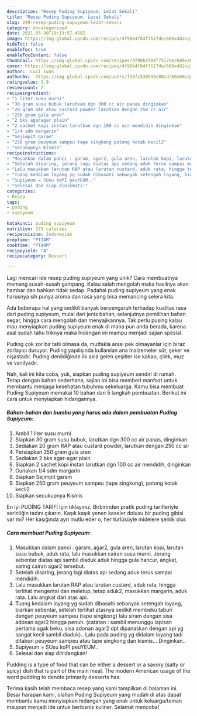 ```yaml
---
description: "Resep Puding Supiyeum, Lezat Sekali"
title: "Resep Puding Supiyeum, Lezat Sekali"
slug: 249-resep-puding-supiyeum-lezat-sekali
category: Uncategorized
date: 2021-03-30T19:13:57.458Z
image: https://img-global.cpcdn.com/recipes/4f9864f84f7517de/680x482cq70/puding-supiyeum-foto-resep-utama.jpg
hideToc: false
enableToc: true
enableTocContent: false
thumbnail: https://img-global.cpcdn.com/recipes/4f9864f84f7517de/680x482cq70/puding-supiyeum-foto-resep-utama.jpg
cover: https://img-global.cpcdn.com/recipes/4f9864f84f7517de/680x482cq70/puding-supiyeum-foto-resep-utama.jpg
author:  Luci Iwan
authorAv:  https://img-global.cpcdn.com/users/fd5fc530935c88cd/60x60cq50/avatar.jpg
ratingvalue: 3.9
reviewcount: 7
recipeingredient:
- "1 liter susu murni"
- "30 gram susu bubuk larutkan dgn 300 cc air panas dinginkan"
- "20 gram RAP atau custard powder larutkan dengan 250 cc air"
- "250 gram gula aren"
- "2 bks agaragar plain"
- "2 sachet kopi instan larutkan dgn 100 cc air mendidih dinginkan"
- "1/4 sdm margarin"
- "Sejimpit garam"
- "250 gram peuyeum sampeu tape singkong potong kotak kecil2"
- "secukupnya Kismis"
recipeinstructions:
- "Masukkan dalam panci : garam, agar2, gula aren, larutan kopi, larutan susu bubuk, aduk rata, lalu masukkan cairan susu murni. Jerang sebentar diatas api sambil diaduk aduk hingga gula hancur, angkat, saring cairan agar2 tersebut."
- "Setelah disaring, jerang lagi diatas api sedang aduk terus sampai mendidih."
- "Lalu masukkan larutan RAP atau larutan custard, aduk rata, hingga terlihat mengental dan meletup, tetap aduk2, masukkan margarin, aduk rata. Lalu angkat dari atas api."
- "Tuang kedalam loyang yg sudah dibasahi sebanyak setengah loyang, biarkan sebentar, setelah terlihat atasnya sedikit membeku taburi dengan peuyeum sampeu (tape singkong) lalu siram dengan sisa adonan agar2 hingga penuh. (catatan : sambil menunggu lapisan pertama agak beku, sisa adonan agar2 dpt dipanaskan dengan api yg sangat kecil sambil diaduk).. Lalu pada puding yg didalam loyang tadi ditaburi peuyeum sampeu atau tape singkong dan kismis... Dinginkan.."
- "Supiyeum = SUsu koPI peuYEUM.."
- "Selesai dan siap dinikmati!"
categories:
- Resep
tags:
- puding
- supiyeum

katakunci: puding supiyeum 
nutrition: 173 calories
recipecuisine: Indonesian
preptime: "PT24M"
cooktime: "PT40M"
recipeyield: "4"
recipecategory: Dessert

---
```



Lagi mencari ide resep puding supiyeum yang unik? Cara membuatnya memang susah-susah gampang. Kalau salah mengolah maka hasilnya akan hambar dan bahkan tidak sedap. Padahal puding supiyeum yang enak harusnya sih punya aroma dan rasa yang bisa memancing selera kita.


Ada beberapa hal yang sedikit banyak berpengaruh terhadap kualitas rasa dari puding supiyeum, mulai dari jenis bahan, selanjutnya pemilihan bahan segar, hingga cara mengolah dan menyajikannya. Tak perlu pusing kalau mau menyiapkan puding supiyeum enak di mana pun anda berada, karena asal sudah tahu triknya maka hidangan ini mampu menjadi sajian spesial.

Puding çok zor bir tatlı olmasa da, mutfakla arası pek olmayanlar için biraz zorlayıcı duruyor. Puding yapılışında kullanılan ana malzemeler süt, şeker ve nişastadır. Puding denildiğinde ilk akla gelen çeşitler ise kakao, çilek, muz ve vanilyadır.


Nah, kali ini kita coba, yuk, siapkan puding supiyeum sendiri di rumah. Tetap dengan bahan sederhana, sajian ini bisa memberi manfaat untuk membantu menjaga kesehatan tubuhmu sekeluarga. Kamu bisa membuat Puding Supiyeum memakai 10 bahan dan 5 langkah pembuatan. Berikut ini cara untuk menyiapkan hidangannya.

<!--inarticleads1-->

##### Bahan-bahan dan bumbu yang harus ada dalam pembuatan Puding Supiyeum:

1. Ambil 1 liter susu murni
1. Siapkan 30 gram susu bubuk, larutkan dgn 300 cc air panas, dinginkan
1. Sediakan 20 gram RAP atau custard powder, larutkan dengan 250 cc air
1. Persiapkan 250 gram gula aren
1. Sediakan 2 bks agar-agar plain
1. Siapkan 2 sachet kopi instan larutkan dgn 100 cc air mendidih, dinginkan
1. Gunakan 1/4 sdm margarin
1. Siapkan Sejimpit garam
1. Siapkan 250 gram peuyeum sampeu (tape singkong), potong kotak kecil2
1. Siapkan secukupnya Kismis


En iyi PUDİNG TARİFİ için tıklayınız. Birbirinden pratik puding tarifleriyle serinliğin tadını çıkarın. Kaşık kaşık yenen kaseler dolusu bir puding gibisi var mı? Her kaşığında ayrı mutlu eder o, her türlüsüyle midelere şenlik olur. 

<!--inarticleads2-->

##### Cara membuat Puding Supiyeum:

1. Masukkan dalam panci : garam, agar2, gula aren, larutan kopi, larutan susu bubuk, aduk rata, lalu masukkan cairan susu murni. Jerang sebentar diatas api sambil diaduk aduk hingga gula hancur, angkat, saring cairan agar2 tersebut.
1. Setelah disaring, jerang lagi diatas api sedang aduk terus sampai mendidih.
1. Lalu masukkan larutan RAP atau larutan custard, aduk rata, hingga terlihat mengental dan meletup, tetap aduk2, masukkan margarin, aduk rata. Lalu angkat dari atas api.
1. Tuang kedalam loyang yg sudah dibasahi sebanyak setengah loyang, biarkan sebentar, setelah terlihat atasnya sedikit membeku taburi dengan peuyeum sampeu (tape singkong) lalu siram dengan sisa adonan agar2 hingga penuh. (catatan : sambil menunggu lapisan pertama agak beku, sisa adonan agar2 dpt dipanaskan dengan api yg sangat kecil sambil diaduk).. Lalu pada puding yg didalam loyang tadi ditaburi peuyeum sampeu atau tape singkong dan kismis... Dinginkan..
1. Supiyeum = SUsu koPI peuYEUM..
1. Selesai dan siap dihidangkan!

Pudding is a type of food that can be either a dessert or a savory (salty or spicy) dish that is part of the main meal. The modern American usage of the word pudding to denote primarily desserts has. 

Terima kasih telah membaca resep yang kami tampilkan di halaman ini. Besar harapan kami, olahan Puding Supiyeum yang mudah di atas dapat membantu kamu menyiapkan hidangan yang enak untuk keluarga/teman maupun menjadi ide untuk berbisnis kuliner. Selamat mencoba!
